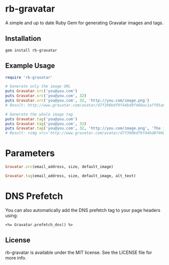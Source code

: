 rb-gravatar
=============

A simple and up to date Ruby Gem for generating Gravatar images and tags. 

## Installation

```shell
gem install rb-gravatar
````

## Example Usage

```ruby
require 'rb-gravatar'

# Generate only the image URL
puts Gravatar.src('you@you.com')
puts Gravatar.src('you@you.com', 32)
puts Gravatar.src('you@you.com', 32, 'http://you.com/image.png')
# Result: http://www.gravatar.com/avatar/d7f390bdf9f44bd8f460ac1aff05a603?s=32&d=http%3A%2F%2Fyou.com%2Fimage.png

# Generate the whole image tag
puts Gravatar.tag('you@you.com')
puts Gravatar.tag('you@you.com', 32)
puts Gravatar.tag('you@you.com', 32, 'http://you.com/image.png', 'The image alt text') 
# Result: <img src='http://www.gravatar.com/avatar/d7f390bdf9f44bd8f460ac1aff05a603?s=32&d=http%3A%2F%2Fyou.com%2Fimage.png' />

```

# Parameters

```ruby
Gravatar.src(email_address, size, default_image)
```

```ruby
Gravatar.tag(email_address, size, default_image, alt_text)
```

# DNS Prefetch

You can also automatically add the DNS prefetch tag to your page headers using:

```
<%= Gravatar.prefetch_dns() %>
```


## License

rb-gravatar is available under the MIT license. See the LICENSE file for more info.
